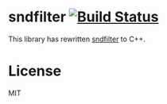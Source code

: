 
# sndfilter [![Build Status](https://dev.azure.com/meteor-technology/sndfilter/_apis/build/status/meteor-technology.sndfilter?branchName=master)](https://dev.azure.com/meteor-technology/sndfilter/_build/latest?definitionId=1&branchName=master)

This library has rewritten [sndfilter](https://github.com/voidqk/sndfilter) to C++.

# License
MIT
